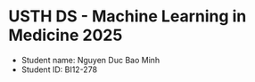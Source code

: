 USTH DS - Machine Learning in Medicine 2025
===============================================

- Student name: Nguyen Duc Bao Minh
- Student ID: BI12-278


